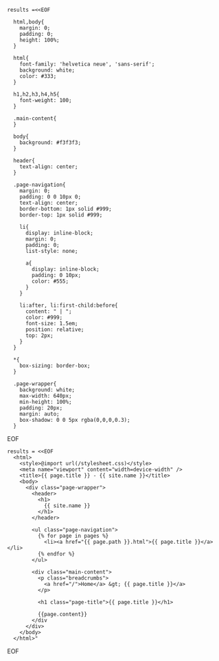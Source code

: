     results =<<EOF

      html,body{
        margin: 0;
        padding: 0;
        height: 100%;
      }

      html{
        font-family: 'helvetica neue', 'sans-serif';
        background: white;
        color: #333;
      }

      h1,h2,h3,h4,h5{
        font-weight: 100;
      }

      .main-content{
      }

      body{
        background: #f3f3f3;
      }

      header{
        text-align: center;
      }

      .page-navigation{
        margin: 0;
        padding: 0 0 10px 0;
        text-align: center;
        border-bottom: 1px solid #999;
        border-top: 1px solid #999;

        li{
          display: inline-block;
          margin: 0;
          padding: 0;
          list-style: none;

          a{
            display: inline-block;
            padding: 0 10px;
            color: #555;
          }
        }

        li:after, li:first-child:before{
          content: " | ";
          color: #999;
          font-size: 1.5em;
          position: relative;
          top: 2px;
        }
      }

      *{
        box-sizing: border-box;
      }

      .page-wrapper{
        background: white;
        max-width: 640px;
        min-height: 100%;
        padding: 20px;
        margin: auto;
        box-shadow: 0 0 5px rgba(0,0,0,0.3);
      }

EOF


    results = <<EOF
      <html>
        <style>@import url(/stylesheet.css)</style>
        <meta name="viewport" content="width=device-width" />
        <title>{{ page.title }} - {{ site.name }}</title>
        <body>
          <div class="page-wrapper">
            <header>
              <h1>
                {{ site.name }}
              </h1>
            </header>

            <ul class="page-navigation">
              {% for page in pages %}
                <li><a href="{{ page.path }}.html">{{ page.title }}</a></li>
              {% endfor %}
            </ul>

            <div class="main-content">
              <p class="breadcrumbs">
                <a href="/">Home</a> &gt; {{ page.title }}</a>
              </p>
              
              <h1 class="page-title">{{ page.title }}</h1>

              {{page.content}}
            </div
          </div>
        </body>
      </html>"
EOF
